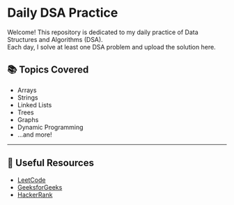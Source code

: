 # Daily DSA Practice

Welcome! This repository is dedicated to my daily practice of Data Structures and Algorithms (DSA).  
Each day, I solve at least one DSA problem and upload the solution here.




## 📚 Topics Covered

- Arrays
- Strings
- Linked Lists
- Trees
- Graphs
- Dynamic Programming
- ...and more!

---



## 🔗 Useful Resources

- [LeetCode](https://leetcode.com/)
- [GeeksforGeeks](https://www.geeksforgeeks.org/)
- [HackerRank](https://www.hackerrank.com/domains/tutorials/10-days-of-javascript)
